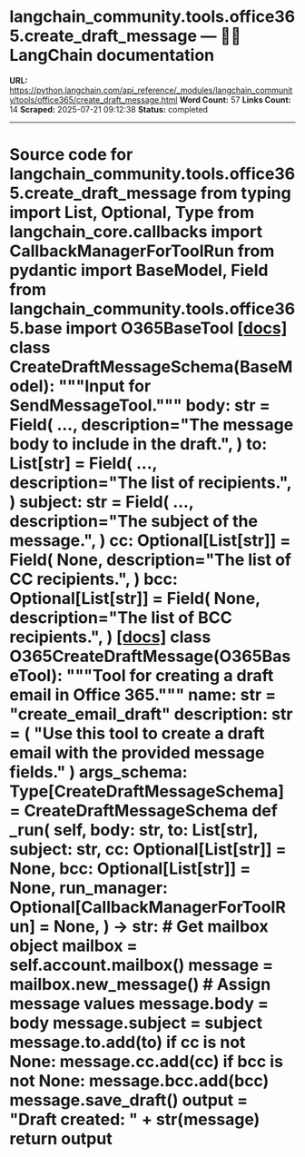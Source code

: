 # langchain_community.tools.office365.create_draft_message — 🦜🔗 LangChain  documentation

**URL:** https://python.langchain.com/api_reference/_modules/langchain_community/tools/office365/create_draft_message.html
**Word Count:** 57
**Links Count:** 14
**Scraped:** 2025-07-21 09:12:38
**Status:** completed

---

# Source code for langchain\_community.tools.office365.create\_draft\_message               from typing import List, Optional, Type          from langchain_core.callbacks import CallbackManagerForToolRun     from pydantic import BaseModel, Field          from langchain_community.tools.office365.base import O365BaseTool                              [[docs]](https://python.langchain.com/api_reference/community/tools/langchain_community.tools.office365.create_draft_message.CreateDraftMessageSchema.html#langchain_community.tools.office365.create_draft_message.CreateDraftMessageSchema)     class CreateDraftMessageSchema(BaseModel):         """Input for SendMessageTool."""              body: str = Field(             ...,             description="The message body to include in the draft.",         )         to: List[str] = Field(             ...,             description="The list of recipients.",         )         subject: str = Field(             ...,             description="The subject of the message.",         )         cc: Optional[List[str]] = Field(             None,             description="The list of CC recipients.",         )         bcc: Optional[List[str]] = Field(             None,             description="The list of BCC recipients.",         )                                             [[docs]](https://python.langchain.com/api_reference/community/tools/langchain_community.tools.office365.create_draft_message.O365CreateDraftMessage.html#langchain_community.tools.office365.create_draft_message.O365CreateDraftMessage)     class O365CreateDraftMessage(O365BaseTool):         """Tool for creating a draft email in Office 365."""              name: str = "create_email_draft"         description: str = (             "Use this tool to create a draft email with the provided message fields."         )         args_schema: Type[CreateDraftMessageSchema] = CreateDraftMessageSchema              def _run(             self,             body: str,             to: List[str],             subject: str,             cc: Optional[List[str]] = None,             bcc: Optional[List[str]] = None,             run_manager: Optional[CallbackManagerForToolRun] = None,         ) -> str:             # Get mailbox object             mailbox = self.account.mailbox()             message = mailbox.new_message()                  # Assign message values             message.body = body             message.subject = subject             message.to.add(to)             if cc is not None:                 message.cc.add(cc)             if bcc is not None:                 message.bcc.add(bcc)                  message.save_draft()                  output = "Draft created: " + str(message)             return output